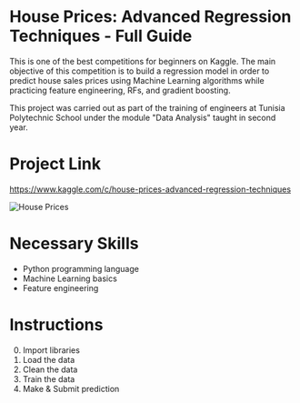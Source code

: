 # House Prices: Advanced Regression Techniques - Full Guide
This is one of the best competitions for beginners on Kaggle. The main objective of this competition is to build a regression model in order to predict house sales prices using Machine Learning algorithms while practicing feature engineering, RFs, and gradient boosting.

This project was carried out as part of the training of engineers at Tunisia Polytechnic School under the module "Data Analysis" taught in second year.

# Project Link
https://www.kaggle.com/c/house-prices-advanced-regression-techniques

![House Prices](https://storage.googleapis.com/kaggle-media/competitions/House%20Prices/kaggle_5407_media_housesbanner.png)

# Necessary Skills
- Python programming language
- Machine Learning basics
- Feature engineering

# Instructions
0. Import libraries
1. Load the data 
2. Clean the data
3. Train the data
4. Make & Submit prediction
